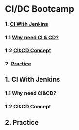 # CI/DC Bootcamp

### 1. [CI With Jenkins](#1.-CI-With-Jenkins)
### 1.1 [Why need CI & CD?](#1.1-Why-need-CI&CD?)
### 1.2 [CI&CD Concept](#1.1-Why-need-CI&CD?)
  
### 2. [Practice](#1.-Practice)


## 1. CI With Jenkins 
### 1.1 Why need CI&CD?
### 1.2 CI&CD Concept
## 2. Practice

